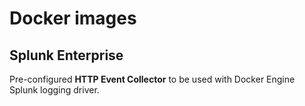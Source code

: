 # Docker images

## Splunk Enterprise

Pre-configured **HTTP Event Collector**
to be used with Docker Engine Splunk logging driver.
